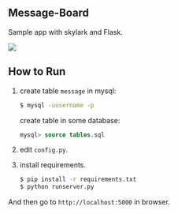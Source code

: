 Message-Board
-------------

Sample app with skylark and Flask.

![](https://dl.dropboxusercontent.com/u/68191343/github/messageboard.png)

How to Run
----------

1. create table `message` in mysql:

   ```bash
   $ mysql -uusername -p
   ```

   create table in some database:

   ```sql
   mysql> source tables.sql
   ```

2. edit `config.py`.

3. install requirements.

   ```bash
   $ pip install -r requirements.txt
   $ python runserver.py
   ```

And then go to `http://localhost:5000` in browser.
